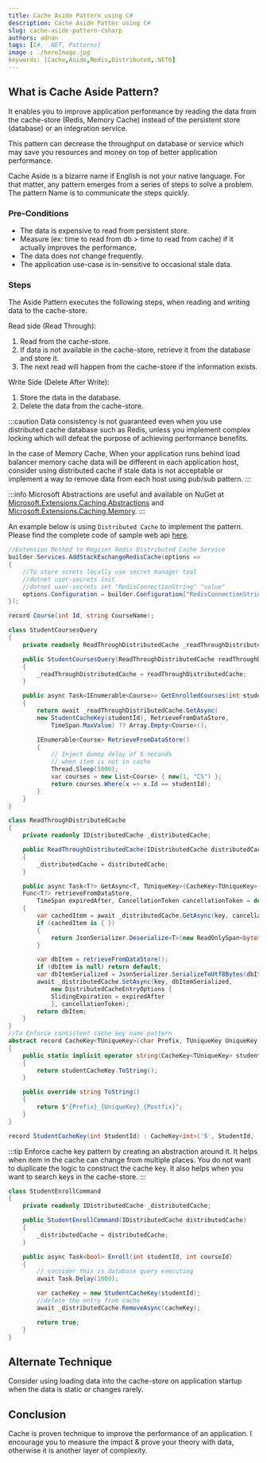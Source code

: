 ```yaml
---
title: Cache Aside Pattern using C# 
description: Cache Aside Patter using C# 
slug: cache-aside-pattern-csharp 
authors: adnan 
tags: [C#, .NET, Patterns]
image : ./heroImage.jpg
keywords: [Cache,Aside,Redis,Distributed,.NET6]
---
```


## What is Cache Aside Pattern?
It enables you to improve application performance by reading the data from the cache-store (Redis, Memory Cache) instead of the persistent store (database) or an integration service.

<!--truncate-->

This pattern can decrease the throughput on database or service which may save you resources and money on top of better application performance.

Cache Aside is a bizarre name if English is not your native language. For that matter, any pattern emerges from a series of steps to solve a problem. The pattern Name is to communicate the steps quickly.
   

### Pre-Conditions
- The data is expensive to read from persistent store.
- Measure (ex: time to read from db > time to read from cache) if it actually improves the performance. 
- The data does not change frequently.
- The application use-case is in-sensitive to occasional stale data.

### Steps
The Aside Pattern executes the following steps, when reading and writing data to the cache-store.

Read side (Read Through):
1. Read from the cache-store.
2. If data is not available in the cache-store, retrieve it from the database and store it.
3. The next read will happen from the cache-store if the information exists.

Write Side (Delete After Write):
1. Store the data in the database.
2. Delete the data from the cache-store.  

:::caution
Data consistency is not guaranteed even when you use distributed cache database such as Redis, unless you implement complex locking which will defeat the purpose of achieving performance benefits.

In the case of Memory Cache, When your application runs behind load balancer memory cache data will be different in each application host, consider using distributed cache if stale data is not acceptable or implement a way to remove data from each host using pub/sub pattern.
:::

:::info
Microsoft Abstractions are useful and available on NuGet at [Microsoft.Extensions.Caching.Abstractions](https://www.nuget.org/packages/Microsoft.Extensions.Caching.Abstractions) and  [Microsoft.Extensions.Caching.Memory](https://www.nuget.org/packages/Microsoft.Extensions.Caching.Memory).
:::


An example below is using `Distributed Cache` to implement the pattern. Please find the complete code of sample web api [here](https://github.com/marafiq/production-ready-dot-net/blob/main/CacheAsidePattern/CachePatterns/Program.cs). 

~~~csharp title="Read side or through implementation with memory cache"
//Extension Method to Regiser Redis Distributed Cache Service
builder.Services.AddStackExchangeRedisCache(options =>
{
    //To store screts locally use secret manager tool
    //dotnet user-secrets init
    //dotnet user-secrets set "RedisConnectionString" "value"
    options.Configuration = builder.Configuration["RedisConnectionString"];
});

record Course(int Id, string CourseName);

class StudentCoursesQuery
{
    private readonly ReadThroughDistributedCache _readThroughDistributedCache;

    public StudentCoursesQuery(ReadThroughDistributedCache readThroughDistributedCache)
    {
        _readThroughDistributedCache = readThroughDistributedCache;
    }

    public async Task<IEnumerable<Course>> GetEnrolledCourses(int studentId)
    {
        return await _readThroughDistributedCache.GetAsync(
        new StudentCacheKey(studentId), RetrieveFromDataStore,
            TimeSpan.MaxValue) ?? Array.Empty<Course>();

        IEnumerable<Course> RetrieveFromDataStore()
        {
            // Inject dummy delay of 5 seconds
            // when item is not in cache
            Thread.Sleep(5000); 
            var courses = new List<Course> { new(1, "CS") };
            return courses.Where(x => x.Id == studentId);
        }
    }
}

class ReadThroughDistributedCache
{
    private readonly IDistributedCache _distributedCache;

    public ReadThroughDistributedCache(IDistributedCache distributedCache)
    {
        _distributedCache = distributedCache;
    }

    public async Task<T?> GetAsync<T, TUniqueKey>(CacheKey<TUniqueKey> key, 
    Func<T?> retrieveFromDataStore,
        TimeSpan expiredAfter, CancellationToken cancellationToken = default)
    {
        var cachedItem = await _distributedCache.GetAsync(key, cancellationToken);
        if (cachedItem is { })
        {
            return JsonSerializer.Deserialize<T>(new ReadOnlySpan<byte>(cachedItem))!;
        }

        var dbItem = retrieveFromDataStore();
        if (dbItem is null) return default;
        var dbItemSerialized = JsonSerializer.SerializeToUtf8Bytes(dbItem);
        await _distributedCache.SetAsync(key, dbItemSerialized,
            new DistributedCacheEntryOptions { 
            SlidingExpiration = expiredAfter 
            }, cancellationToken);
        return dbItem;
    }
}
//To Enforce consistent cache key name pattern
abstract record CacheKey<TUniqueKey>(char Prefix, TUniqueKey UniqueKey, char Postfix)
{
    public static implicit operator string(CacheKey<TUniqueKey> studentCacheKey)
    {
        return studentCacheKey.ToString();
    }

    public override string ToString()
    {
        return $"{Prefix}_{UniqueKey}_{Postfix}";
    }
}

record StudentCacheKey(int StudentId) : CacheKey<int>('S', StudentId, 'C');
~~~

:::tip
Enforce cache key pattern by creating an abstraction around it. It helps when item in the cache can change from multiple places. You do not want to duplicate the logic to construct the cache key. It also helps when you want to search keys in the cache-store.
:::


~~~csharp title="Write side or delete from the memory cache after writing to the database"
class StudentEnrollCommand
{
    private readonly IDistributedCache _distributedCache;

    public StudentEnrollCommand(IDistributedCache distributedCache)
    {
        _distributedCache = distributedCache;
    }

    public async Task<bool> Enroll(int studentId, int courseId)
    {
        // consider this is database query executing
        await Task.Delay(1000);

        var cacheKey = new StudentCacheKey(studentId);
        //delete the entry from cache
        await _distributedCache.RemoveAsync(cacheKey); 

        return true;
    }
}
~~~

## Alternate Technique
Consider using loading data into the cache-store on application startup when the data is static or changes rarely. 

## Conclusion 
Cache is proven technique to improve the performance of an application. I encourage you to measure the impact & prove your theory with data, otherwise it is another layer of complexity.
